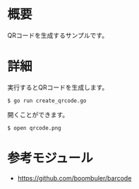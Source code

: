 # 概要
QRコードを生成するサンプルです。

# 詳細
実行するとQRコードを生成します。
```
$ go run create_qrcode.go
```

開くことができます。
```
$ open qrcode.png
```

# 参考モジュール
- https://github.com/boombuler/barcode

